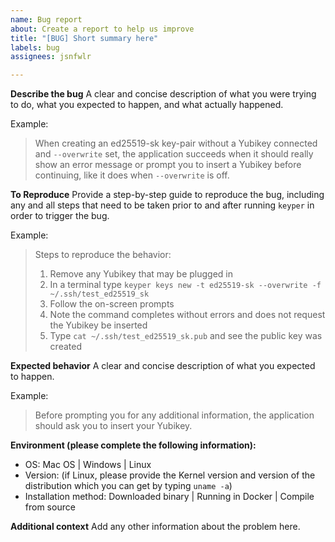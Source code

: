 ```yaml
---
name: Bug report
about: Create a report to help us improve
title: "[BUG] Short summary here"
labels: bug
assignees: jsnfwlr

---
```


**Describe the bug**
A clear and concise description of what you were trying to do, what you expected to happen, and what actually happened. 

Example: 
> When creating an ed25519-sk key-pair without a Yubikey connected and `--overwrite` set, the application succeeds when it should really show an error message or prompt you to insert a Yubikey before continuing, like it does when `--overwrite` is off.

**To Reproduce**
Provide a step-by-step guide to reproduce the bug, including any and all steps that need to be taken prior to and after running `keyper` in order to trigger the bug.

Example:
> Steps to reproduce the behavior:
> 1. Remove any Yubikey that may be plugged in
> 2. In a terminal type `keyper keys new -t ed25519-sk --overwrite -f ~/.ssh/test_ed25519_sk`
> 3. Follow the on-screen prompts
> 4. Note the command completes without errors and does not request the Yubikey be inserted
> 5. Type `cat ~/.ssh/test_ed25519_sk.pub` and see the public key was created

**Expected behavior**
A clear and concise description of what you expected to happen. 

Example:
> Before prompting you for any additional information, the application should ask you to insert your Yubikey.

**Environment (please complete the following information):**
 - OS: Mac OS | Windows | Linux
 - Version: (if Linux, please provide the Kernel version and version of the distribution which you can get by typing `uname -a`)
 - Installation method: Downloaded binary | Running in Docker | Compile from source

**Additional context**
Add any other information about the problem here.
